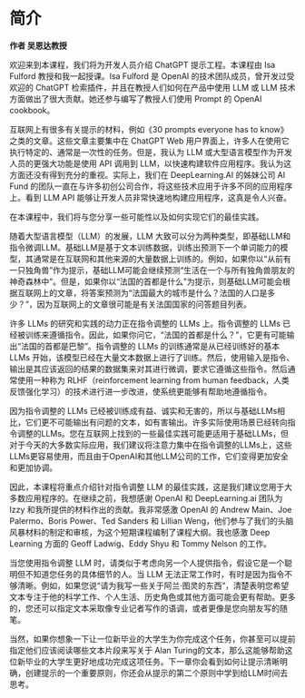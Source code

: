 # 简介

**作者 吴恩达教授**

欢迎来到本课程，我们将为开发人员介绍 ChatGPT 提示工程。本课程由 Isa Fulford 教授和我一起授课。Isa Fulford 是 OpenAI 的技术团队成员，曾开发过受欢迎的 ChatGPT 检索插件，并且在教授人们如何在产品中使用 LLM 或 LLM 技术方面做出了很大贡献。她还参与编写了教授人们使用 Prompt 的 OpenAI cookbook。

互联网上有很多有关提示的材料，例如《30 prompts everyone has to know》之类的文章。这些文章主要集中在 ChatGPT Web 用户界面上，许多人在使用它执行特定的、通常是一次性的任务。但是，我认为 LLM 或大型语言模型作为开发人员的更强大功能是使用 API 调用到 LLM，以快速构建软件应用程序。我认为这方面还没有得到充分的重视。实际上，我们在 DeepLearning.AI 的姊妹公司 AI Fund 的团队一直在与许多初创公司合作，将这些技术应用于许多不同的应用程序上。看到 LLM API 能够让开发人员非常快速地构建应用程序，这真是令人兴奋。

在本课程中，我们将与您分享一些可能性以及如何实现它们的最佳实践。

随着大型语言模型（LLM）的发展，LLM 大致可以分为两种类型，即基础LLM和指令微调LLM。基础LLM是基于文本训练数据，训练出预测下一个单词能力的模型，其通常是在互联网和其他来源的大量数据上训练的。例如，如果你以“从前有一只独角兽”作为提示，基础LLM可能会继续预测“生活在一个与所有独角兽朋友的神奇森林中”。但是，如果你以“法国的首都是什么”为提示，则基础LLM可能会根据互联网上的文章，将答案预测为“法国最大的城市是什么？法国的人口是多少？”，因为互联网上的文章很可能是有关法国国家的问答题目列表。

许多 LLMs 的研究和实践的动力正在指令调整的 LLMs 上。指令调整的 LLMs 已经被训练来遵循指令。因此，如果你问它，“法国的首都是什么？”，它更有可能输出“法国的首都是巴黎”。指令调整的 LLMs 的训练通常是从已经训练好的基本 LLMs 开始，该模型已经在大量文本数据上进行了训练。然后，使用输入是指令、输出是其应该返回的结果的数据集来对其进行微调，要求它遵循这些指令。然后通常使用一种称为 RLHF（reinforcement learning from human feedback，人类反馈强化学习）的技术进行进一步改进，使系统更能够有帮助地遵循指令。

因为指令调整的 LLMs 已经被训练成有益、诚实和无害的，所以与基础LLMs相比，它们更不可能输出有问题的文本，如有害输出。许多实际使用场景已经转向指令调整的LLMs。您在互联网上找到的一些最佳实践可能更适用于基础LLMs，但对于今天的大多数实际应用，我们建议将注意力集中在指令调整的LLMs上，这些LLMs更容易使用，而且由于OpenAI和其他LLM公司的工作，它们变得更加安全和更加协调。

因此，本课程将重点介绍针对指令调整 LLM 的最佳实践，这是我们建议您用于大多数应用程序的。在继续之前，我想感谢 OpenAI 和 DeepLearning.ai 团队为 Izzy 和我所提供的材料作出的贡献。我非常感激 OpenAI 的 Andrew Main、Joe Palermo、Boris Power、Ted Sanders 和 Lillian Weng，他们参与了我们的头脑风暴材料的制定和审核，为这个短期课程编制了课程大纲。我也感激 Deep Learning 方面的 Geoff Ladwig、Eddy Shyu 和 Tommy Nelson 的工作。

当您使用指令调整 LLM 时，请类似于考虑向另一个人提供指令，假设它是一个聪明但不知道您任务的具体细节的人。当 LLM 无法正常工作时，有时是因为指令不够清晰。例如，如果您说“请为我写一些关于阿兰·图灵的东西”，清楚表明您希望文本专注于他的科学工作、个人生活、历史角色或其他方面可能会更有帮助。更多的，您还可以指定文本采取像专业记者写作的语调，或者更像是您向朋友写的随笔。

当然，如果你想象一下让一位新毕业的大学生为你完成这个任务，你甚至可以提前指定他们应该阅读哪些文本片段来写关于 Alan Turing的文本，那么这能够帮助这位新毕业的大学生更好地成功完成这项任务。下一章你会看到如何让提示清晰明确，创建提示的一个重要原则，你还会从提示的第二个原则中学到给LLM时间去思考。

